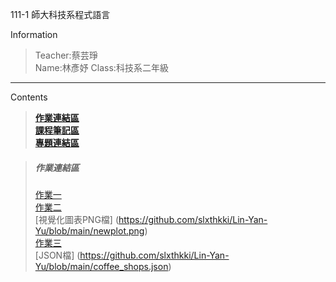 111-1 師大科技系程式語言

Information
>Teacher:蔡芸琤<br/>
>Name:林彥妤
>Class:科技系二年級


---


Contents
>**[作業連結區](#作業連結區)**<br/>
>**[課程筆記區](#課程筆記區)**<br/>
>**[專題連結區](#專題連結區)**<br/>

> ##### 作業連結區 
> [作業一](https://github.com/slxthkki/Lin-Yan-Yu/blob/main/HW1.ipynb) <br />
> [作業二](https://github.com/slxthkki/Lin-Yan-Yu/blob/main/HW2-final.ipynb) <br /> [視覺化圖表PNG檔] (https://github.com/slxthkki/Lin-Yan-Yu/blob/main/newplot.png) <br />
> [作業三](https://github.com/slxthkki/Lin-Yan-Yu/blob/main/HW3.ipynb) <br /> [JSON檔] (https://github.com/slxthkki/Lin-Yan-Yu/blob/main/coffee_shops.json) <br />
